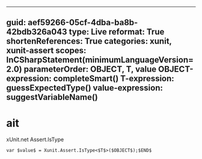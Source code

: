 ----
guid: aef59266-05cf-4dba-ba8b-42bdb326a043
type: Live
reformat: True
shortenReferences: True
categories: xunit, xunit-assert
scopes: InCSharpStatement(minimumLanguageVersion=2.0)
parameterOrder: OBJECT, T, value
OBJECT-expression: completeSmart()
T-expression: guessExpectedType()
value-expression: suggestVariableName()
----

# ait

xUnit.net Assert.IsType

```
var $value$ = Xunit.Assert.IsType<$T$>($OBJECT$);$END$
```
